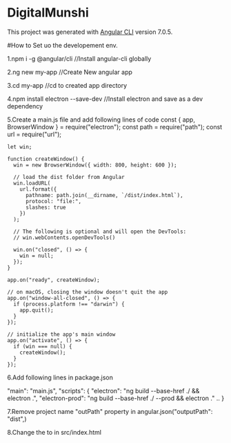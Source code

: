 # DigitalMunshi

This project was generated with [Angular CLI](https://github.com/angular/angular-cli) version 7.0.5.

#How to Set uo the developement env.

1.npm i -g @angular/cli //Install angular-cli globally

2.ng new my-app //Create New angular app

3.cd my-app //cd to created app directory

4.npm install electron --save-dev //Install electron and save as a dev dependency

5.Create a main.js file and add following lines of code
	const { app, BrowserWindow } = require("electron");
	const path = require("path");
	const url = require("url");

	let win;

	function createWindow() {
	  win = new BrowserWindow({ width: 800, height: 600 });

	  // load the dist folder from Angular
	  win.loadURL(
	    url.format({
	      pathname: path.join(__dirname, `/dist/index.html`),
	      protocol: "file:",
	      slashes: true
	    })
	  );

	  // The following is optional and will open the DevTools:
	  // win.webContents.openDevTools()

	  win.on("closed", () => {
	    win = null;
	  });
	}

	app.on("ready", createWindow);

	// on macOS, closing the window doesn't quit the app
	app.on("window-all-closed", () => {
	  if (process.platform !== "darwin") {
	    app.quit();
	  }
	});

	// initialize the app's main window
	app.on("activate", () => {
	  if (win === null) {
	    createWindow();
	  }
	});

6.Add following lines in package.json
	
  "main": "main.js",
	 "scripts": {
	     "electron": "ng build --base-href ./ && electron .",
	    "electron-prod": "ng build --base-href ./ --prod && electron ."
	    ..
	}
  

7.Remove project name "outPath" property in angular.json("outputPath": "dist",)

8.Change the <base href="/"> to <base href="./"> in src/index.html
